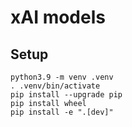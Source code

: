 # xAI models

## Setup

```
python3.9 -m venv .venv
. .venv/bin/activate
pip install --upgrade pip
pip install wheel
pip install -e ".[dev]"
```
